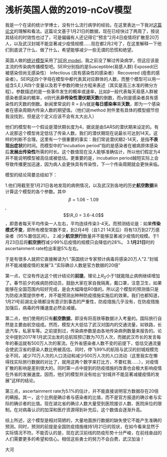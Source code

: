 
# 浅析英国人做的2019-nCoV模型

我是一个在读的统计学博士，没有什么流行病学的经验。在这里表达一下我对[这篇论文](https://www.medrxiv.org/content/10.1101/2020.01.23.20018549v1.full.pdf)的理解和看法。这篇论文基于1月21日的数据，现在已经快过了两周了，按说其结论的时效性也过了，可是偏偏有人还记得它“预言”2月4日疫情将扩散至20万人，以及武汉封城不能显著减少疫情规模……现在都2月2号了，在这里解释一下他们到底说了什么、做了什么，希望能够减少一些无谓的恐慌和绝望。

英国人做的[统计模型](https://www.medrxiv.org/content/10.1101/2020.01.23.20018549v1.full.pdf)采用了[SEIR model](https://institutefordiseasemodeling.github.io/Documentation/general/model-seir.html)。我之前没了解过传染病学，但这应该是主流的传染病传播模型吧。SEIR分别指的是Susceptible(易感人群) Exposed(已被感染但尚无感染性） Infectious (具有感染性的感染者） Recovered (痊愈的感染者）。SEIR这四个字母在模型中都代表其对应群体的人数，而整个模型可以用一组含S,E,I,R四个变量以及若干参数的微分方程来表述（其实是高三水准的微分方程）。参数描述的是一些事件发生的概率或速率，比如β一般代表每天易感人群被感染者感染的概率，σ则代表**非传染性潜伏期天数**的倒数，而γ则是感染者具有感染性的天数的倒数。新闻里常说的 R = β/γ就是**每日感染率**乘**天数**，即为一个感染者在感染周期内传染人数的期望值。（他们说method 附件里有具体的模型细节但我没找到，但是这个定义应该不会有太大出入）

他们的模型有一个假设是潜伏期长度为4，据说是由SARS的潜伏期来设定的。有人说那这个模型肯定低估了传染人数，我们的潜伏期现在说最长可达到14天。这样的判断不合理。这里有一个很重要的事实：我们常说潜伏期2-14天，是指**不表现出症状**的时间。而模型中的“incubation period”指的是感染者在被病原体感染后**发展出传染性**所需的时长。这个数值现在没人能够准确估计，所以他们假定为4并不能说明模型被高估或被低估。更重要的是，incubation period越短实际上会导致传播更加迅速，因为病人会更快具有传染性，下一个传染周期就会更快来临。


模型的结论简要总结如下：

1.他们用截至至1月21日各地发现的病例情况，以及武汉到各地的历史**航空数据**来计算这个模型的各个参数。其中$$\beta = 1.06-1.09$$, $$\R_0 = 3.6-4.0$$，即患者每天平均传染一人左右，平均连续传染3-4天。而预测结论是：如果**传染模式不变**，即所有模型常数不变，到2月4号（自1.21 14天后）将有13万到27万感染者（95%置信区间）。
2.减少**航空旅行**数量并不能够显著减少疫情的规模。于1月23日后将**航空旅行**减少99%后疫情的规模只会降低约28%。
3.**1月21日**时的ascertainment rate检出率是5%左右。

于是有很多人就把它直接解读为1.“英国统计专家预计病毒将感染20万人”2.“封城并不能减缓疫情的发展”3.“实际确诊人数是官方数据的20倍”

第一点，它没有传达这个统计结论的**前提**。理论上$R_0$小于1就能阻止病例继续增加了。春节前夕的疾病防控动员，鼓励大家在家自我隔离，戴口罩，注意卫生，如果能够在全国范围内较好完成，是会大幅降低R0值的。所以这个模型的预测值只是为防疫决策提供参考，并不能预测出种种防疫措施实施后的效果。我们也都知道，1月21号前湖北全境都没有意识到事态的严重性，防疫措施几乎没有，在防疫措施加强后，病毒的传播速度必然会减缓。

第二点，他们使用的只有**航空数据**，即没有将高铁等数据计入考量的。国际旅行自然是主要由航空组成。然而，模型大大低估了武汉对国内的交通流量，如铁路，长途汽车，私家车等。之前提到过，传染病参数是由各地传染病例数量来报告的。论文中提到2017年1月武汉出发的总航班预订数为70万人次，而据武汉市长的发言每年的春运就有500万人次的客流。在外省感染者人数不变的前提下，低估交通流量会使武汉省的感染人数比例被高估。同时，停飞99%的航班与武汉的封城规模完全不同，减少70万人次的人口流动和减少500万人次的人口流动（这里我实在懒得找实际旅行数据的对比了，就用这两个数字来打比方，不要杠我……），对疫情扩散的影响是差别很大的。同时第一点中提到的防疫措施的改善也会极大影响疫情在外省的发展速度。因而，他们的模型并没有给出“封城并不能显著减缓疫情的发展”这样的结论。

第三点，ascertainment rate为5.1%的估计，并不能直接说明官方数据存在20倍的瞒报。其一，这个比例是确诊者与感染者的比值，而不是官方报道的确诊者与实际的确诊者的比值。现在湖北省的确诊人数大量受到医院接诊人数、医院床位的限制。在对病毒认识的加深和医疗资源得到补充后，这个数值会逐渐升高。

综上所述，这个模型是相对简陋的，大量地面旅行数据的缺失使它不能产生准确的预测。同时，预测的前提是全国防疫措施维持1月21日的现状，在如今看来显然于实际情况不符。不能否认的是，现在武汉前线的防疫形势十分严峻，在前线奋战的人们需要更多的希望和信心。相信这些勇士的努力不会白费，武汉加油！

大河
